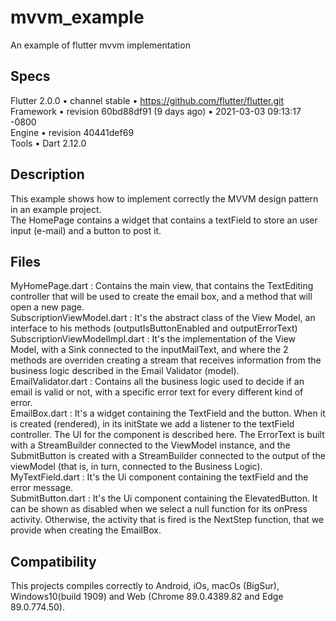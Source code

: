# mvvm_example

An example of flutter mvvm implementation

## Specs

Flutter 2.0.0 • channel stable •
https://github.com/flutter/flutter.git  
Framework • revision 60bd88df91 (9 days ago) • 2021-03-03 09:13:17
-0800  
Engine • revision 40441def69  
Tools • Dart 2.12.0  

## Description

This example shows how to implement correctly the MVVM design pattern in an example project.  
The HomePage contains a widget that contains a textField to store an user input (e-mail) and a button to post it.  

## Files

MyHomePage.dart : Contains the main view, that contains the TextEditing controller that will be used to create the email box, and a method that will open a new page.  
SubscriptionViewModel.dart : It's the abstract class of the View Model, an interface to his methods (outputIsButtonEnabled and outputErrorText)  
SubscriptionViewModelImpl.dart : It's the implementation of the View Model, with a Sink connected to the inputMailText, and where the 2 methods are overriden creating a stream that receives information from the business logic described in the Email Validator (model).  
EmailValidator.dart : Contains all the business logic used to decide if an email is valid or not, with a specific error text for every different kind of error.  
EmailBox.dart : It's a widget containing the TextField and the button. When it is created (rendered), in its initState we add a listener to the textField controller. The UI for the component is described here.  The ErrorText is built with a StreamBuilder connected to the ViewModel instance, and the SubmitButton is created with a StreamBuilder connected to the output of the viewModel (that is, in turn, connected to the Business Logic).  
MyTextField.dart : It's the Ui component containing the textField and the error message.  
SubmitButton.dart : It's the Ui component containing the ElevatedButton. It can be shown as disabled when we select a null function for its onPress activity. Otherwise, the activity that is fired is the NextStep function, that we provide when creating the EmailBox.  

## Compatibility
This projects compiles correctly to Android, iOs, macOs (BigSur), Windows10(build 1909) and Web (Chrome 89.0.4389.82 and Edge 89.0.774.50).
